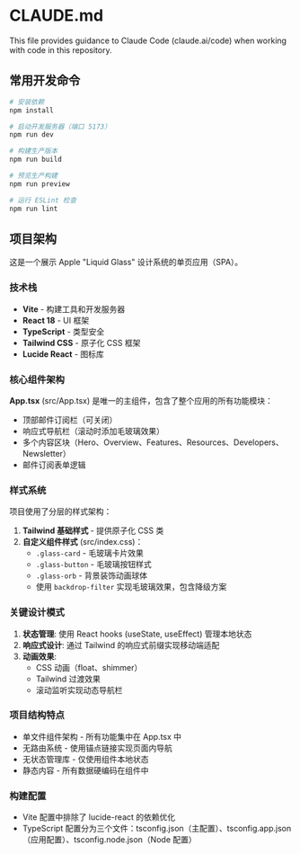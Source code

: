 # CLAUDE.md

This file provides guidance to Claude Code (claude.ai/code) when working with code in this repository.

## 常用开发命令

```bash
# 安装依赖
npm install

# 启动开发服务器（端口 5173）
npm run dev

# 构建生产版本
npm run build

# 预览生产构建
npm run preview

# 运行 ESLint 检查
npm run lint
```

## 项目架构

这是一个展示 Apple "Liquid Glass" 设计系统的单页应用（SPA）。

### 技术栈
- **Vite** - 构建工具和开发服务器
- **React 18** - UI 框架
- **TypeScript** - 类型安全
- **Tailwind CSS** - 原子化 CSS 框架
- **Lucide React** - 图标库

### 核心组件架构

**App.tsx** (src/App.tsx) 是唯一的主组件，包含了整个应用的所有功能模块：
- 顶部邮件订阅栏（可关闭）
- 响应式导航栏（滚动时添加毛玻璃效果）
- 多个内容区块（Hero、Overview、Features、Resources、Developers、Newsletter）
- 邮件订阅表单逻辑

### 样式系统

项目使用了分层的样式架构：

1. **Tailwind 基础样式** - 提供原子化 CSS 类
2. **自定义组件样式** (src/index.css)：
   - `.glass-card` - 毛玻璃卡片效果
   - `.glass-button` - 毛玻璃按钮样式
   - `.glass-orb` - 背景装饰动画球体
   - 使用 `backdrop-filter` 实现毛玻璃效果，包含降级方案

### 关键设计模式

1. **状态管理**: 使用 React hooks (useState, useEffect) 管理本地状态
2. **响应式设计**: 通过 Tailwind 的响应式前缀实现移动端适配
3. **动画效果**: 
   - CSS 动画（float、shimmer）
   - Tailwind 过渡效果
   - 滚动监听实现动态导航栏

### 项目结构特点

- 单文件组件架构 - 所有功能集中在 App.tsx 中
- 无路由系统 - 使用锚点链接实现页面内导航
- 无状态管理库 - 仅使用组件本地状态
- 静态内容 - 所有数据硬编码在组件中

### 构建配置

- Vite 配置中排除了 lucide-react 的依赖优化
- TypeScript 配置分为三个文件：tsconfig.json（主配置）、tsconfig.app.json（应用配置）、tsconfig.node.json（Node 配置）